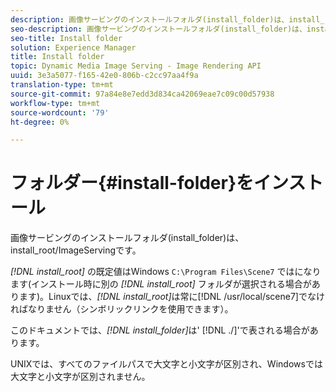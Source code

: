 ```yaml
---
description: 画像サービングのインストールフォルダ(install_folder)は、install_root/ImageServingです。
seo-description: 画像サービングのインストールフォルダ(install_folder)は、install_root/ImageServingです。
seo-title: Install folder
solution: Experience Manager
title: Install folder
topic: Dynamic Media Image Serving - Image Rendering API
uuid: 3e3a5077-f165-42e0-806b-c2cc97aa4f9a
translation-type: tm+mt
source-git-commit: 97a84e8e7edd3d834ca42069eae7c09c00d57938
workflow-type: tm+mt
source-wordcount: '79'
ht-degree: 0%

---
```



# フォルダー{#install-folder}をインストール

画像サービングのインストールフォルダ(install_folder)は、install_root/ImageServingです。

*[!DNL install_root]* の既定値はWindows `C:\Program Files\Scene7` ではになります(インストール時に別の *[!DNL install_root]* フォルダが選択される場合があります)。Linuxでは、*[!DNL install_root]*&#x200B;は常に[!DNL /usr/local/scene7]でなければなりません（シンボリックリンクを使用できます）。

このドキュメントでは、*[!DNL install_folder]*&#x200B;は&#39; [!DNL ./]&#39;で表される場合があります。

UNIXでは、すべてのファイルパスで大文字と小文字が区別され、Windowsでは大文字と小文字が区別されません。
